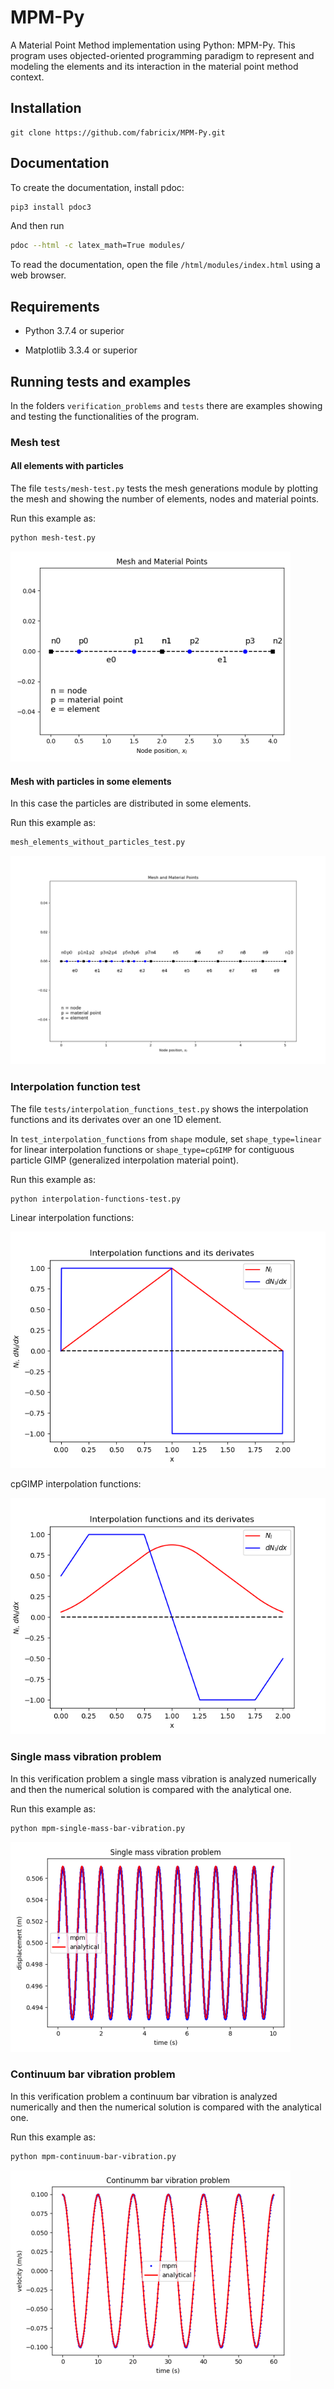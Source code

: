 # MPM-Py

A Material Point Method implementation using Python: MPM-Py. This program uses objected-oriented programming paradigm to represent and modeling the elements and its interaction in the material point method context.

## Installation

```git
git clone https://github.com/fabricix/MPM-Py.git
```

## Documentation

To create the documentation, install pdoc:

```bash
pip3 install pdoc3
```

And then run

```bash
pdoc --html -c latex_math=True modules/
```

To read the documentation, open the file `/html/modules/index.html` using a web browser.

## Requirements

* Python 3.7.4 or superior

* Matplotlib 3.3.4 or superior

## Running tests and examples

In the folders `verification_problems` and `tests` there are examples showing and testing the functionalities of the program.

### Mesh test

#### All elements with particles

The file `tests/mesh-test.py` tests the mesh generations module by plotting the mesh and showing the number of elements, nodes and material points. 

Run this example as:

```bash
python mesh-test.py
```
![Alt text](tests/mesh_test.png?raw=true "All elements with particles")

#### Mesh with particles in some elements
In this case the particles are distributed in some elements.

Run this example as:

```bash
mesh_elements_without_particles_test.py
```
![Alt text](tests/mesh_elements_without_particles_test.png?raw=true "Elements without particles")

### Interpolation function test

The file `tests/interpolation_functions_test.py` shows the interpolation functions and its derivates over an one 1D element.

In `test_interpolation_functions` from `shape` module, set `shape_type=linear` for linear interpolation functions or  `shape_type=cpGIMP` for contiguous particle GIMP (generalized interpolation material point).

Run this example as:

```bash
python interpolation-functions-test.py
```
Linear interpolation functions:

![Alt text](tests/linear_interpolation_functions_test.png?raw=true "Linear interpolation functions")

cpGIMP interpolation functions:

![Alt text](tests/cpGIMP_interpolation_functions_test.png?raw=true "Linear interpolation functions")

### Single mass vibration problem

In this verification problem a single mass vibration is analyzed numerically and then the numerical solution is compared with the analytical one.

Run this example as:

```bash
python mpm-single-mass-bar-vibration.py
```
![Alt text](verification_problems/mpm_single_mass_vibration.png?raw=true "Single mass vibration problem")

### Continuum bar vibration problem

In this verification problem a continuum bar vibration is analyzed numerically and then the numerical solution is compared with the analytical one.

Run this example as:

```bash
python mpm-continuum-bar-vibration.py
```

![Alt text](verification_problems/mpm_continuum_bar_vibration.png?raw=true "Continuum bar vibration problem")